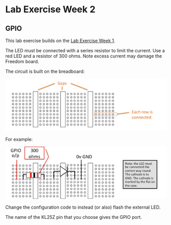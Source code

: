 # Lab Exercise Week 2

## GPIO

This lab exercise builds on the [Lab Exercise Week 1](../week_1).

The LED must be connected with a series resistor to limit the current. Use a red
LED and a resistor of 300 ohms. Note excess current may damage the Freedom
board.

The circuit is built on the breadboard:

![Breadboard diagram](images/breadboard_diagram.png)

For example:

![Breadboard example](images/breadboard_example.png)

Change the configuration code to instead (or also) flash the external LED.

The name of the KL25Z pin that you choose gives the GPIO port.
